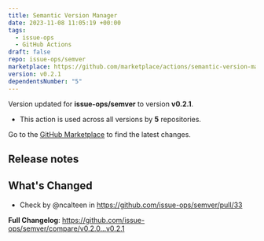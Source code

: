 ```yaml
---
title: Semantic Version Manager
date: 2023-11-08 11:05:19 +00:00
tags:
  - issue-ops
  - GitHub Actions
draft: false
repo: issue-ops/semver
marketplace: https://github.com/marketplace/actions/semantic-version-manager
version: v0.2.1
dependentsNumber: "5"
---
```



Version updated for **issue-ops/semver** to version **v0.2.1**.
- This action is used across all versions by **5** repositories.

Go to the [GitHub Marketplace](https://github.com/marketplace/actions/semantic-version-manager) to find the latest changes.

## Release notes

## What's Changed
* Check by @ncalteen in https://github.com/issue-ops/semver/pull/33


**Full Changelog**: https://github.com/issue-ops/semver/compare/v0.2.0...v0.2.1
